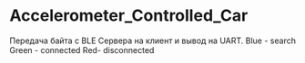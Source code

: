 # Accelerometer_Controlled_Car
Передача байта с BLE Сервера на клиент и вывод на UART.
Blue - search
Green - connected
Red- disconnected

